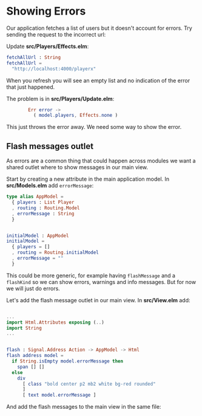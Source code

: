 # Showing Errors

Our application fetches a list of users but it doesn't account for errors. Try sending the request to the incorrect url:

Update __src/Players/Effects.elm__:

```elm
fetchAllUrl : String
fetchAllUrl =
  "http://localhost:4000/playerx"
```

When you refresh you will see an empty list and no indication of the error that just happened.

The problem is in __src/Players/Update.elm__:

```elm
        Err error ->
          ( model.players, Effects.none )
```

This just throws the error away. We need some way to show the error.

## Flash messages outlet

As errors are a common thing that could happen across modules we want a shared outlet where to show messages in our main view.

Start by creating a new attribute in the main application model. In __src/Models.elm__ add `errorMessage`:

```elm
type alias AppModel =
  { players : List Player
  , routing : Routing.Model
  , errorMessage : String
  }


initialModel : AppModel
initialModel =
  { players = []
  , routing = Routing.initialModel
  , errorMessage = ""
  }
```

This could be more generic, for example having `flashMessage` and a `flashKind` so we can show errors, warnings and info messages. But for now we will just do errors.

Let's add the flash message outlet in our main view. In __src/View.elm__ add:


```elm

...
import Html.Attributes exposing (..)
import String
...


flash : Signal.Address Action -> AppModel -> Html
flash address model =
  if String.isEmpty model.errorMessage then
    span [] []
  else
    div
      [ class "bold center p2 mb2 white bg-red rounded"
      ]
      [ text model.errorMessage ]
```

And add the flash messages to the main view in the same file:

```elm

```
